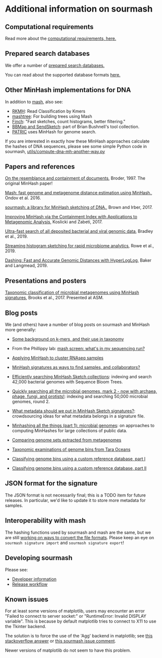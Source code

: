 # Additional information on sourmash

## Computational requirements

Read more about the [computational requirements, here.](requirements.md)

## Prepared search databases

We offer a number of [prepared search databases.](databases.md)

You can read about the supported database formats [here.](databases-advanced.md)

## Other MinHash implementations for DNA

In addition to [mash][0], also see:

* [RKMH][1]: Read Classification by Kmers
* [mashtree][2]: For building trees using Mash
* [Finch][3]: "Fast sketches,
  count histograms, better filtering."
* [BBMap and SendSketch][13]: part of Brian Bushnell's tool collection.
* [PATRIC](https://patricbrc.org/) uses MinHash for genome search.

If you are interested in exactly how these MinHash approaches
calculate the hashes of DNA sequences, please see some simple Python
code in sourmash, [utils/compute-dna-mh-another-way.py][4]

## Papers and references

[On the resemblance and containment of documents][20],  Broder, 1997. The original MinHash paper!

[Mash: fast genome and metagenome distance estimation using MinHash.][21], Ondov et al. 2016.

[sourmash: a library for MinHash sketching of DNA.][22], Brown and Irber, 2017.

[Improving MinHash via the Containment Index with Applications to Metagenomic Analysis][23], Koslicki and Zabeti, 2017.

[Ultra-fast search of all deposited bacterial and viral genomic data](http://dx.doi.org/10.1038/s41587-018-0010-1), Bradley et al., 2019.
 
[Streaming histogram sketching for rapid microbiome analytics](https://www.biorxiv.org/content/10.1101/408070v1), Rowe et al., 2019.

[Dashing: Fast and Accurate Genomic Distances with HyperLogLog](https://www.biorxiv.org/content/10.1101/501726v2), Baker and Langmead, 2019.

## Presentations and posters

[Taxonomic classification of microbial metagenomes using MinHash signatures][12], Brooks et al., 2017. Presented at ASM.

## Blog posts


 We (and others) have a number of blog posts on sourmash and MinHash
 more generally:

 * [Some background on k-mers, and their use in taxonomy][15]

 * From the Phillippy lab: [mash screen: what's in my sequencing run?][14]

* [Applying MinHash to cluster RNAseq samples][5]


* [MinHash signatures as ways to find samples, and collaborators?][6]


* [Efficiently searching MinHash Sketch collections][7]:
   indexing and
  search 42,000 bacterial genomes with Sequence Bloom Trees.

* [Quickly searching all the microbial genomes, mark 2 - now with archaea, phage, fungi, and protists!][8]:
 indexing
  and searching 50,000 microbial genomes, round 2.

* [What metadata should we put in MinHash Sketch signatures?][9]:
  crowdsourcing ideas for what metadata belongs in a signature file.

* [Minhashing all the things (part 1): microbial genomes][10]:
   on
  approaches to computing MinHashes for large collections of public data.
* [Comparing genome sets extracted from metagenomes][16]

* [Taxonomic examinations of genome bins from Tara Oceans][17]

* [Classifying genome bins using a custom reference database, part I][18]

* [Classifying genome bins using a custom reference database, part II][19]

## JSON format for the signature


The JSON format is not necessarily final; this is a TODO item for future
releases.  In particular, we'd like to update it to store more metadata
for samples.

## Interoperability with mash


The hashing functions used by sourmash and mash are the same, but we
are still [working on ways to convert the file formats][11]. Please
keep an eye on `sourmash signature import` and `sourmash signature
export`!

## Developing sourmash


Please see:
 * [Developer information][24]
 * [Release workflow][25]

## Known issues

For at least some versions of matplotlib, users may encounter an
error "Failed to connect to server socket:" or "RuntimeError:
Invalid DISPLAY variable".  This is because by default matplotlib
tries to connect to X11 to use the Tkinter backend.

The solution is to force the use of the 'Agg' backend in matplotlib;
see [this stackoverflow answer](https://stackoverflow.com/a/34294056)
or [this sourmash issue comment](https://github.com/sourmash-bio/sourmash/issues/254#issuecomment-304274590).

Newer versions of matplotlib do not seem to have this problem.

[0]:https://github.com/marbl/Mash
[1]:https://github.com/edawson/rkmh
[2]:https://github.com/lskatz/mashtree/blob/master/README.md
[3]:https://github.com/onecodex/finch-rs
[4]:https://github.com/sourmash-bio/sourmash/blob/latest/utils/compute-dna-mh-another-way.py
[5]:http://ivory.idyll.org/blog/2016-sourmash.html
[6]:http://ivory.idyll.org/blog/2016-sourmash-signatures.html
[7]:http://ivory.idyll.org/blog/2016-sourmash-sbt.html
[8]:http://ivory.idyll.org/blog/2016-sourmash-sbt-more.html
[9]:http://ivory.idyll.org/blog/2016-sourmash-signatures-metadata.html
[10]:http://blog.luizirber.org/2016/12/28/soursigs-arch-1/
[11]:https://github.com/marbl/Mash/issues/27
[12]:https://osf.io/mu4gk/
[13]:http://seqanswers.com/forums/showthread.php?t=74019
[14]:https://genomeinformatics.github.io/mash-screen/
[15]:http://ivory.idyll.org/blog/2017-something-about-kmers.html
[16]:http://ivory.idyll.org/blog/2017-comparing-genomes-from-metagenomes.html
[17]:http://ivory.idyll.org/blog/2017-taxonomy-of-tara-ocean-genomes.html
[18]:http://ivory.idyll.org/blog/2017-classify-genome-bins-with-custom-db-part-1.html
[19]:http://ivory.idyll.org/blog/2017-classify-genome-bins-with-custom-db-part-2.html
[20]:http://ieeexplore.ieee.org/document/666900/?reload=true
[21]:https://genomebiology.biomedcentral.com/articles/10.1186/s13059-016-0997-x
[22]:http://joss.theoj.org/papers/3d793c6e7db683bee7c03377a4a7f3c9
[23]:https://www.biorxiv.org/content/early/2017/09/04/184150
[24]:developer.md
[25]:release.md
